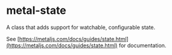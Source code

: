 # metal-state

A class that adds support for watchable, configurable state.

See [https://metaljs.com/docs/guides/state.html](https://metaljs.com/docs/guides/state.html) for documentation.
